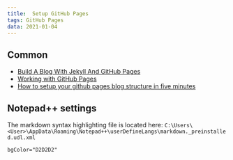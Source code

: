 ```yaml
---
title:  Setup GitHub Pages
tags: GitHub Pages
data: 2021-01-04
---
```


## Common

- [Build A Blog With Jekyll And GitHub Pages](https://www.smashingmagazine.com/2014/08/build-blog-jekyll-github-pages/)
- [Working with GitHub Pages](https://docs.github.com/en/free-pro-team@latest/github/working-with-github-pages)
- [How to setup your github pages blog structure in five minutes](https://aregsar.com/blog/2019/how-to-setup-your-github-pages-blog-structure-in-five-minutes/)

## Notepad++ settings

The markdown syntax highlighting file is located here: `C:\Users\<User>\AppData\Roaming\Notepad++\userDefineLangs\markdown._preinstalled.udl.xml`

```script
bgColor="D2D2D2"
```
